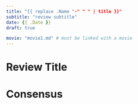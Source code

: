 ```yaml
---
title: "{{ replace .Name "-" " " | title }}"
subtitle: "review subtitle"
date: {{ .Date }}
draft: true

movie: "movie1.md" # must be linked with a movie
---
```


# Review Title




# Consensus

